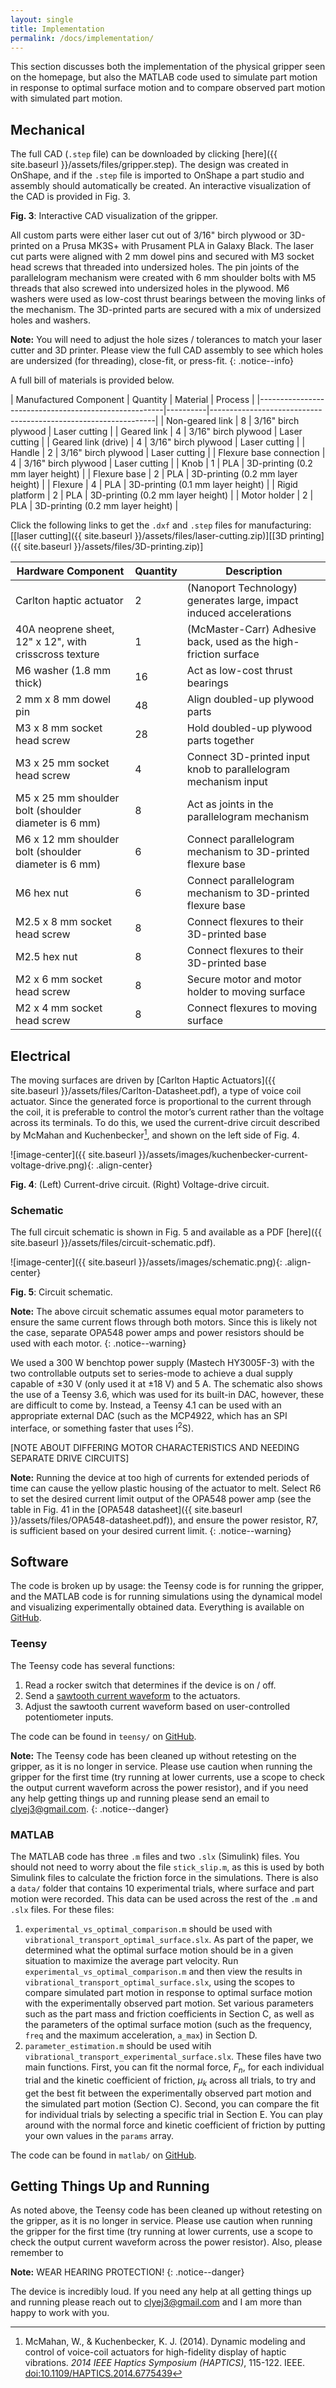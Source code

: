 ```yaml
---
layout: single
title: Implementation
permalink: /docs/implementation/
---
```


<script type="module" src="https://unpkg.com/@google/model-viewer/dist/model-viewer.min.js"></script>


This section discusses both the implementation of the physical gripper seen on the homepage, but also the MATLAB code used to simulate part motion in response to optimal surface motion and to compare observed part motion with simulated part motion.

## Mechanical

The full CAD (`.step` file) can be downloaded by clicking [here]({{ site.baseurl }}/assets/files/gripper.step). The design was created in OnShape, and if the `.step` file is imported to OnShape a part studio and assembly should automatically be created. An interactive visualization of the CAD is provided in Fig. 3.

<model-viewer 
  src="{{ site.baseurl }}/assets/models/Gripper.gltf" 
  alt="3D CAD model" 
  camera-controls 
  environment-image="{{ site.baseurl }}/assets/textures/qwantani_night_4k.hdr"
  shadow-intensity="0.9" 
  shadow-softness="0.5"
  exposure="0.4"
  tone-mapping="neutral"
  style="width: 100%; height: 500px;">
</model-viewer>
<span class="figure-caption"><strong>Fig. 3</strong>: Interactive CAD visualization of the gripper.</span>

All custom parts were either laser cut out of 3/16" birch plywood or 3D-printed on a Prusa MK3S+ with Prusament PLA in Galaxy Black. The laser cut parts were aligned with 2 mm dowel pins and secured with M3 socket head screws that threaded into undersized holes. The pin joints of the parallelogram mechanism were created with 6 mm shoulder bolts with M5 threads that also screwed into undersized holes in the plywood. M6 washers were used as low-cost thrust bearings between the moving links of the mechanism. The 3D-printed parts are secured with a mix of undersized holes and washers. 

**Note:** You will need to adjust the hole sizes / tolerances to match your laser cutter and 3D printer. Please view the full CAD assembly to see which holes are undersized (for threading), close-fit, or press-fit. 
{: .notice--info}

A full bill of materials is provided below.

| Manufactured Component                               | Quantity | Material            | Process                                  |
|------------------------------------------------------|----------|----------------------------------------------------------------|
| Non-geared link                                      |    8     | 3/16" birch plywood | Laser cutting                            |
| Geared link                                          |    4     | 3/16" birch plywood | Laser cutting                            |
| Geared link (drive)                                  |    4     | 3/16" birch plywood | Laser cutting                            |
| Handle                                               |    2     | 3/16" birch plywood | Laser cutting                            |
| Flexure base connection                              |    4     | 3/16" birch plywood | Laser cutting                            |
| Knob                                                 |    1     | PLA                 | 3D-printing (0.2 mm layer height)        |
| Flexure base                                         |    2     | PLA                 | 3D-printing (0.2 mm layer height)        |
| Flexure                                              |    4     | PLA                 | 3D-printing (0.1 mm layer height)        |
| Rigid platform                                       |    2     | PLA                 | 3D-printing (0.2 mm layer height)        |
| Motor holder                                         |    2     | PLA                 | 3D-printing (0.2 mm layer height)        |


Click the following links to get the `.dxf` and `.step` files for manufacturing: [[laser cutting]({{ site.baseurl }}/assets/files/laser-cutting.zip)][[3D printing]({{ site.baseurl }}/assets/files/3D-printing.zip)]


| Hardware Component                                       | Quantity | Description                                                       |
|----------------------------------------------------------|----|-------------------------------------------------------------------------|
| Carlton haptic actuator                                  | 2  | (Nanoport Technology) generates large, impact induced accelerations     |
| 40A neoprene sheet, 12" x 12", with crisscross texture   | 1  | (McMaster-Carr) Adhesive back, used as the high-friction surface        |
| M6 washer (1.8 mm thick)                                 | 16 | Act as low-cost thrust bearings                                         |
| 2 mm x 8 mm dowel pin                                    | 48 | Align doubled-up plywood parts                                          |
| M3 x 8 mm socket head screw                              | 28 | Hold doubled-up plywood parts together                                  |
| M3 x 25 mm socket head screw                             | 4  | Connect 3D-printed input knob to parallelogram mechanism input          |
| M5 x 25 mm shoulder bolt (shoulder diameter is 6 mm)     | 8  | Act as joints in the parallelogram mechanism                            |
| M6 x 12 mm shoulder bolt (shoulder diameter is 6 mm)     | 6  | Connect parallelogram mechanism to 3D-printed flexure base              |
| M6 hex nut                                               | 6  | Connect parallelogram mechanism to 3D-printed flexure base              |
| M2.5 x 8 mm socket head screw                            | 8  | Connect flexures to their 3D-printed base                               |
| M2.5 hex nut                                             | 8  | Connect flexures to their 3D-printed base                               |
| M2 x 6 mm socket head screw                              | 8  | Secure motor and motor holder to moving surface                         |
| M2 x 4 mm socket head screw                              | 8  | Connect flexures to moving surface                                      |


## Electrical

The moving surfaces are driven by [Carlton Haptic Actuators]({{ site.baseurl }}/assets/files/Carlton-Datasheet.pdf), a type of voice coil actuator. Since the generated force is proportional to the current through the coil, it is preferable to control the motor’s current rather than the voltage across its terminals. To do this, we used the current-drive circuit described by McMahan and Kuchenbecker[^1], and shown on the left side of Fig. 4.

![image-center]({{ site.baseurl }}/assets/images/kuchenbecker-current-voltage-drive.png){: .align-center}

<span class="figure-caption"><strong>Fig. 4</strong>: (Left) Current-drive circuit. (Right) Voltage-drive circuit.</span>

[^1]: McMahan, W., & Kuchenbecker, K. J. (2014). Dynamic modeling and control of voice-coil actuators for high-fidelity display of haptic vibrations. *2014 IEEE Haptics Symposium (HAPTICS)*, 115-122. IEEE. [doi:10.1109/HAPTICS.2014.6775439](https://doi.org/10.1109/HAPTICS.2014.6775439)


### Schematic

The full circuit schematic is shown in Fig. 5 and available as a PDF [here]({{ site.baseurl }}/assets/files/circuit-schematic.pdf).

![image-center]({{ site.baseurl }}/assets/images/schematic.png){: .align-center}

<span class="figure-caption"><strong>Fig. 5</strong>: Circuit schematic.</span>

**Note:** The above circuit schematic assumes equal motor parameters to ensure the same current flows through both motors. Since this is likely not the case, separate OPA548 power amps and power resistors should be used with each motor.
{: .notice--warning}

We used a 300 W benchtop power supply (Mastech HY3005F-3) with the two controllable outputs set to series-mode to achieve a dual supply capable of ±30 V (only used it at ±18 V) and 5 A. The schematic also shows the use of a Teensy 3.6, which was used for its built-in DAC, however, these are difficult to come by. Instead, a Teensy 4.1 can be used with an appropriate external DAC (such as the MCP4922, which has an SPI interface, or something faster that uses I<sup>2</sup>S). 

[NOTE ABOUT DIFFERING MOTOR CHARACTERISTICS AND NEEDING SEPARATE DRIVE CIRCUITS]


**Note:** Running the device at too high of currents for extended periods of time can cause the yellow plastic housing of the actuator to melt. Select R6 to set the desired current limit output of the OPA548 power amp (see the table in Fig. 41 in the [OPA548 datasheet]({{ site.baseurl }}/assets/files/OPA548-datasheet.pdf)), and ensure the power resistor, R7, is sufficient based on your desired current limit. 
{: .notice--warning}

## Software

The code is broken up by usage: the Teensy code is for running the gripper, and the MATLAB code is for running simulations using the dynamical model and visualizing experimentally obtained data. Everything is available on [GitHub](https://github.com/clyako/vertical-vibratory-transport-of-grasped-parts-using-impacts.git).

### Teensy

The Teensy code has several functions:

1. Read a rocker switch that determines if the device is on / off.
2. Send a [sawtooth current waveform](https://en.wikipedia.org/wiki/Sawtooth_wave#/media/File:Waveforms.svg) to the actuators.
3. Adjust the sawtooth current waveform based on user-controlled potentiometer inputs.

The code can be found in `teensy/` on [GitHub](https://github.com/clyako/vertical-vibratory-transport-of-grasped-parts-using-impacts.git). 

**Note:** The Teensy code has been cleaned up without retesting on the gripper, as it is no longer in service. Please use caution when running the gripper for the first time (try running at lower currents, use a scope to check the output current waveform across the power resistor), and if you need any help getting things up and running please send an email to clyej3@gmail.com.
{: .notice--danger}

### MATLAB

The MATLAB code has three `.m` files and two `.slx` (Simulink) files. You should not need to worry about the file `stick_slip.m`, as this is used by both Simulink files to calculate the friction force in the simulations. There is also a `data/` folder that contains 10 experimental trials, where surface and part motion were recorded. This data can be used across the rest of the `.m` and `.slx` files. For these files:

1. `experimental_vs_optimal_comparison.m` should be used with `vibrational_transport_optimal_surface.slx`. As part of the paper, we determined what the optimal surface motion should be in a given situation to maximize the average part velocity. Run `experimental_vs_optimal_comparison.m` and then view the results in `vibrational_transport_optimal_surface.slx`, using the scopes to compare simulated part motion in response to optimal surface motion with the experimentally observed part motion. Set various parameters such as the part mass and friction coefficients in Section C, as well as the parameters of the optimal surface motion (such as the frequency, `freq` and the maximum acceleration, `a_max`) in Section D. 
2. `parameter_estimation.m` should be used witih `vibrational_transport_experimental_surface.slx`. These files have two main functions. First, you can fit the normal force, $F_n$, for each individual trial and the kinetic coefficient of friction, $\mu_k$ across all trials, to try and get the best fit between the experimentally observed part motion and the simulated part motion (Section C). Second, you can compare the fit for individual trials by selecting a specific trial in Section E. You can play around with the normal force and kinetic coefficient of friction by putting your own values in the `params` array. 

The code can be found in `matlab/` on [GitHub](https://github.com/clyako/vertical-vibratory-transport-of-grasped-parts-using-impacts.git). 

## Getting Things Up and Running

As noted above, the Teensy code has been cleaned up without retesting on the gripper, as it is no longer in service. Please use caution when running the gripper for the first time (try running at lower currents, use a scope to check the output current waveform across the power resistor). Also, please remember to 

**Note:** WEAR HEARING PROTECTION!
{: .notice--danger}

The device is incredibly loud. If you need any help at all getting things up and running please reach out to clyej3@gmail.com and I am more than happy to work with you.

